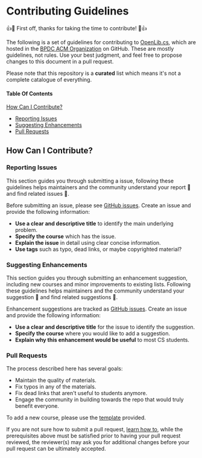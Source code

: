 # Contributing Guidelines

:+1::tada: First off, thanks for taking the time to contribute! :tada::+1:

The following is a set of guidelines for contributing to [OpenLib.cs](https://github.com/acmbpdc/openlib.cs), which are hosted in the [BPDC ACM Organization](https://github.com/acmbpdc) on GitHub. These are mostly guidelines, not rules. Use your best judgment, and feel free to propose changes to this document in a pull request.

Please note that this repository is a **curated** list which means it's not a complete catalogue of everything.

#### Table Of Contents

[How Can I Contribute?](#how-can-i-contribute)
  * [Reporting Issues](#reporting-issues)
  * [Suggesting Enhancements](#suggesting-enhancements)
  * [Pull Requests](#pull-requests)

## How Can I Contribute?

### Reporting Issues

This section guides you through submitting a issue, following these guidelines helps maintainers and the community understand your report :pencil: and find related issues :mag_right:.

Before submitting an issue, please see [GitHub issues](https://guides.github.com/features/issues/). Create an issue and provide the following information:

* **Use a clear and descriptive title** to identify the main underlying problem.
* **Specify the course** which has the issue.
* **Explain the issue** in detail using clear concise information.
* **Use tags** such as typo, dead links, or maybe copyrighted material?

### Suggesting Enhancements

This section guides you through submitting an enhancement suggestion, including new courses and minor improvements to existing lists. Following these guidelines helps maintainers and the community understand your suggestion :pencil: and find related suggestions :mag_right:.

Enhancement suggestions are tracked as [GitHub issues](https://guides.github.com/features/issues/). Create an issue and provide the following information:

* **Use a clear and descriptive title** for the issue to identify the suggestion.
* **Specify the course** where you would like to add a suggestion.
* **Explain why this enhancement would be useful** to most CS students.

### Pull Requests

The process described here has several goals:

- Maintain the quality of materials.
- Fix typos in any of the materials.
- Fix dead links that aren't useful to students anymore.
- Engage the community in building towards the repo that would truly benefit everyone.

To add a new course, please use the [template](assets/TEMPLATE.md) provided.

If you are not sure how to submit a pull request, [learn how to](https://help.github.com/articles/using-pull-requests/), while the prerequisites above must be satisfied prior to having your pull request reviewed, the reviewer(s) may ask you for additional changes before your pull request can be ultimately accepted.
